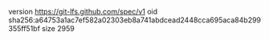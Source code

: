 version https://git-lfs.github.com/spec/v1
oid sha256:a64753a1ac7ef582a02303eb8a741abdcead2448cca695aca84b299355ff51bf
size 2959
